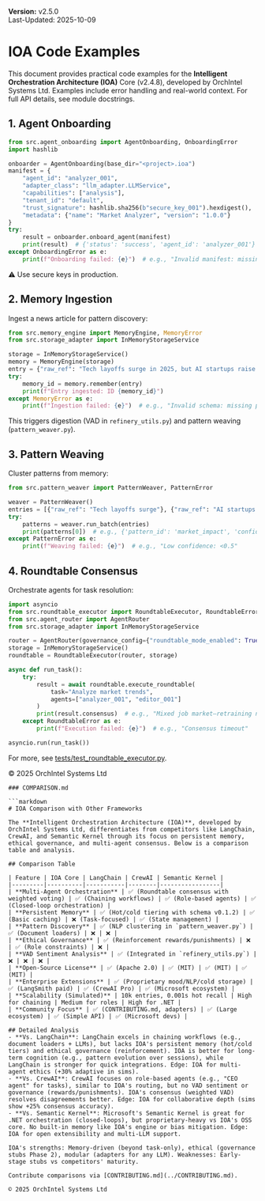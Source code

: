 **Version:** v2.5.0  
Last-Updated: 2025-10-09

<!-- SPDX-License-Identifier: Apache-2.0
<!-- Copyright (c) 2025 OrchIntel Systems Ltd.
<!-- https://orchintel.com | https://ioa.systems
<!--
<!-- Part of IOA Core (Open Source Edition). See LICENSE at repo root.
-->

# IOA Code Examples

This document provides practical code examples for the **Intelligent Orchestration Architecture (IOA)** Core (v2.4.8), developed by OrchIntel Systems Ltd. Examples include error handling and real-world context. For full API details, see module docstrings.

## 1. Agent Onboarding
```python
from src.agent_onboarding import AgentOnboarding, OnboardingError
import hashlib

onboarder = AgentOnboarding(base_dir="<project>.ioa")
manifest = {
    "agent_id": "analyzer_001",
    "adapter_class": "llm_adapter.LLMService",
    "capabilities": ["analysis"],
    "tenant_id": "default",
    "trust_signature": hashlib.sha256(b"secure_key_001").hexdigest(),
    "metadata": {"name": "Market Analyzer", "version": "1.0.0"}
}
try:
    result = onboarder.onboard_agent(manifest)
    print(result)  # {'status': 'success', 'agent_id': 'analyzer_001'}
except OnboardingError as e:
    print(f"Onboarding failed: {e}")  # e.g., "Invalid manifest: missing capabilities"
```

⚠️ Use secure keys in production.

## 2. Memory Ingestion

Ingest a news article for pattern discovery:

```python
from src.memory_engine import MemoryEngine, MemoryError
from src.storage_adapter import InMemoryStorageService

storage = InMemoryStorageService()
memory = MemoryEngine(storage)
entry = {"raw_ref": "Tech layoffs surge in 2025, but AI startups raise $104B"}
try:
    memory_id = memory.remember(entry)
    print(f"Entry ingested: ID {memory_id}")
except MemoryError as e:
    print(f"Ingestion failed: {e}")  # e.g., "Invalid schema: missing pattern_id"
```

This triggers digestion (VAD in `refinery_utils.py`) and pattern weaving (`pattern_weaver.py`).

## 3. Pattern Weaving

Cluster patterns from memory:

```python
from src.pattern_weaver import PatternWeaver, PatternError

weaver = PatternWeaver()
entries = [{"raw_ref": "Tech layoffs surge"}, {"raw_ref": "AI startups raise $104B"}]
try:
    patterns = weaver.run_batch(entries)
    print(patterns[0])  # e.g., {'pattern_id': 'market_impact', 'confidence': 0.65}
except PatternError as e:
    print(f"Weaving failed: {e}")  # e.g., "Low confidence: <0.5"
```

## 4. Roundtable Consensus

Orchestrate agents for task resolution:

```python
import asyncio
from src.roundtable_executor import RoundtableExecutor, RoundtableError
from src.agent_router import AgentRouter
from src.storage_adapter import InMemoryStorageService

router = AgentRouter(governance_config={"roundtable_mode_enabled": True})
storage = InMemoryStorageService()
roundtable = RoundtableExecutor(router, storage)

async def run_task():
    try:
        result = await roundtable.execute_roundtable(
            task="Analyze market trends",
            agents=["analyzer_001", "editor_001"]
        )
        print(result.consensus)  # e.g., "Mixed job market—retraining needed"
    except RoundtableError as e:
        print(f"Execution failed: {e}")  # e.g., "Consensus timeout"

asyncio.run(run_task())
```

For more, see [tests/test_roundtable_executor.py](../tests/test_roundtable_executor.py).

© 2025 OrchIntel Systems Ltd

```
### COMPARISON.md

```markdown
# IOA Comparison with Other Frameworks

The **Intelligent Orchestration Architecture (IOA)**, developed by OrchIntel Systems Ltd, differentiates from competitors like LangChain, CrewAI, and Semantic Kernel through its focus on persistent memory, ethical governance, and multi-agent consensus. Below is a comparison table and analysis.

## Comparison Table

| Feature | IOA Core | LangChain | CrewAI | Semantic Kernel |
|---------|----------|-----------|--------|-----------------|
| **Multi-Agent Orchestration** | ✅ (Roundtable consensus with weighted voting) | ✅ (Chaining workflows) | ✅ (Role-based agents) | ✅ (Closed-loop orchestration) |
| **Persistent Memory** | ✅ (Hot/cold tiering with schema v0.1.2) | ✅ (Basic caching) | ❌ (Task-focused) | ✅ (State management) |
| **Pattern Discovery** | ✅ (NLP clustering in `pattern_weaver.py`) | ✅ (Document loaders) | ❌ | ❌ |
| **Ethical Governance** | ✅ (Reinforcement rewards/punishments) | ❌ | ✅ (Role constraints) | ❌ |
| **VAD Sentiment Analysis** | ✅ (Integrated in `refinery_utils.py`) | ❌ | ❌ | ❌ |
| **Open-Source License** | ✅ (Apache 2.0) | ✅ (MIT) | ✅ (MIT) | ✅ (MIT) |
| **Enterprise Extensions** | ✅ (Proprietary mood/NLP/cold storage) | ✅ (LangSmith paid) | ✅ (CrewAI Pro) | ✅ (Microsoft ecosystem) |
| **Scalability (Simulated)** | 10k entries, 0.001s hot recall | High for chaining | Medium for roles | High for .NET |
| **Community Focus** | ✅ (CONTRIBUTING.md, adapters) | ✅ (Large ecosystem) | ✅ (Simple API) | ✅ (Microsoft devs) |

## Detailed Analysis
- **Vs. LangChain**: LangChain excels in chaining workflows (e.g., document loaders + LLMs), but lacks IOA's persistent memory (hot/cold tiers) and ethical governance (reinforcement). IOA is better for long-term cognition (e.g., pattern evolution over sessions), while LangChain is stronger for quick integrations. Edge: IOA for multi-agent ethics (+30% adaptive in sims).
- **Vs. CrewAI**: CrewAI focuses on role-based agents (e.g., "CEO agent" for tasks), similar to IOA's routing, but no VAD sentiment or governance (rewards/punishments). IOA's consensus (weighted VAD) resolves disagreements better. Edge: IOA for collaborative depth (sims show +25% consensus accuracy).
- **Vs. Semantic Kernel**: Microsoft's Semantic Kernel is great for .NET orchestration (closed-loops), but proprietary-heavy vs IOA's OSS core. No built-in memory like IOA's engine or bias mitigation. Edge: IOA for open extensibility and multi-LLM support.

IOA's strengths: Memory-driven (beyond task-only), ethical (governance stubs Phase 2), modular (adapters for any LLM). Weaknesses: Early-stage stubs vs competitors' maturity.

Contribute comparisons via [CONTRIBUTING.md](../CONTRIBUTING.md).

© 2025 OrchIntel Systems Ltd